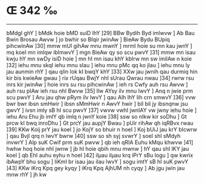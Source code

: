 # Œ 342 ‰
---
bMdgI ghY ] bMdk hoie bMD suiD lhY ]29] BBw Bydih Byd imlwvw ] Ab
Bau Bwin Brosau Awvw ] jo bwhir so BIqir jwinAw ] BieAw Bydu BUpiq
pihcwinAw ]30] mmw mUl gihAw mnu mwnY ] mrmI hoie su mn kau jwnY
] mq koeI mn imlqw iblmwvY ] mgn BieAw qy so scu pwvY ]31] mmw
mn isau kwju hY mn swDy isiD hoie ] mn hI mn isau khY kbIrw mn sw
imilAw n koie ]32] iehu mnu skqI iehu mnu sIau ] iehu mnu pMc qq ko
jIau ] iehu mnu ly jau aunmin rhY ] qau qIin lok kI bwqY khY ]33]
XXw jau jwnih qau durmiq hin kir bis kwieAw gwau ] rix rUqau BwjY
nhI sUrau Qwrau nwau ]34] rwrw rsu inrs kir jwinAw ] hoie inrs su
rsu pihcwinAw ] ieh rs Cwfy auh rsu Awvw ] auh rsu pIAw ieh rsu nhI
Bwvw ]35] llw AYsy ilv mnu lwvY ] Anq n jwie prm scu pwvY ] Aru
jau qhw pRym ilv lwvY ] qau Alh lhY lih crn smwvY ]36] vvw bwr
bwr ibsn smHwir ] ibsn sMmHwir n AwvY hwir ] bil bil jy ibsnqnw jsu
gwvY ] ivsn imly sB hI scu pwvY ]37] vwvw vwhI jwnIAY vw jwny iehu
hoie ] iehu Aru Ehu jb imlY qb imlq n jwnY koie ]38] ssw so nIkw
kir soDhu ] Gt prcw kI bwq inroDhu ] Gt prcY jau aupjY Bwau ] pUir
rihAw qh iqRBvx rwau ]39] KKw Koij prY jau koeI ] jo KojY so bhuir n
hoeI ] Koj bUiJ jau krY bIcwrw ] qau Bvjl qrq n lwvY bwrw ]40]
ssw so sh syj svwrY ] soeI shI sMdyh invwrY ] Alp suK Cwif prm suK
pwvw ] qb ieh qRIA Euhu kMqu khwvw ]41] hwhw hoq hoie nhI jwnw ] jb
hI hoie qbih mnu mwnw ] hY qau shI lKY jau koeI ] qb EhI auhu eyhu n
hoeI ]42] ilµau ilµau krq iPrY sBu logu ] qw kwrix ibAwpY bhu sogu ]
liKmI br isau jau ilau lwvY ] sogu imtY sB hI suK pwvY ]43] KKw
iKrq Kpq gey kyqy ] iKrq Kpq AjhUM nh cyqy ] Ab jgu jwin jau mnw
rhY ] jh kw
####

